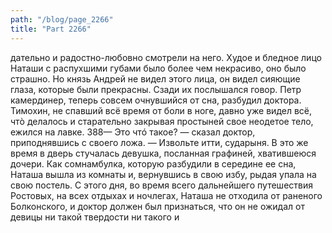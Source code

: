 ```yaml
---
path: "/blog/page_2266"
title: "Part 2266"
---
```


дательно и радостно-любовно смотрели на него. Худое и бледное лицо Наташи с распухшими губами было более чем некрасиво, оно было страшно. Но князь Андрей не видел этого лица, он видел сияющие глаза, которые были прекрасны. Сзади их послышался говор.
Петр камердинер, теперь совсем очнувшийся от сна, разбудил доктора. Тимохин, не спавший всё время от боли в ноге, давно уже видел всё, чтò делалось и старательно закрывая простыней свое неодетое тело, ежился на лавке.
388— Это чтó такое? — сказал доктор, приподнявшись с своего ложа. — Извольте итти, сударыня.
В это же время в дверь стучалась девушка, посланная графиней, хватившеюся дочери.
Как сомнамбулка, которую разбудили в середине ее сна, Наташа вышла из комнаты и, вернувшись в свою избу, рыдая упала на свою постель.
С этого дня, во время всего дальнейшего путешествия Ростовых, на всех отдыхах и ночлегах, Наташа не отходила от раненого Болконского, и доктор должен был признаться, что он не ожидал от девицы ни такой твердости ни такого и
